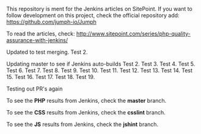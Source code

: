 This repository is ment for the Jenkins articles on SitePoint. If you want to follow development on this project, check the official repository add: https://github.com/jumph-io/Jumph

To read the articles, check: http://www.sitepoint.com/series/php-quality-assurance-with-jenkins/

Updated to test merging.
Test 2.

Updating master to see if Jenkins auto-builds
Test 2.
Test 3.
Test 4.
Test 5.
Test 6.
Test 7.
Test 8.
Test 9.
Test 10.
Test 11.
Test 12.
Test 13.
Test 14.
Test 15.
Test 16.
Test 17.
Test 18.
Test 19.

Testing out PR's again

To see the **PHP** results from Jenkins, check the **master** branch.

To see the **CSS** results from Jenkins, check the **csslint** branch.

To see the **JS** results from Jenkins, check the **jshint** branch.
